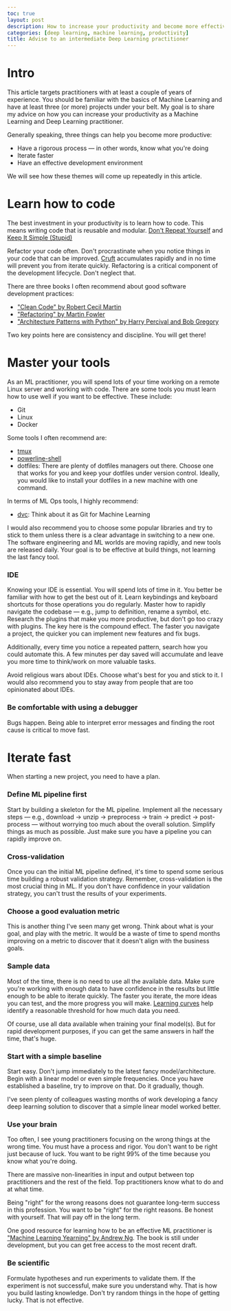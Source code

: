 ```yaml
---
toc: true
layout: post
description: How to increase your productivity and become more effective
categories: [deep learning, machine learning, productivity]
title: Advise to an intermediate Deep Learning practitioner
---
```


# Intro

This article targets practitioners with at least a couple of years of experience. You should be familiar with the basics of Machine Learning and have at least three (or more) projects under your belt. My goal is to share my advice on how you can increase your productivity as a Machine Learning and Deep Learning practitioner.

Generally speaking, three things can help you become more productive:
* Have a rigorous process ― in other words, know what you're doing
* Iterate faster
* Have an effective development environment

We will see how these themes will come up repeatedly in this article. 

# Learn how to code 

The best investment in your productivity is to learn how to code. This means writing code that is reusable and modular. [Don't Repeat Yourself](https://en.wikipedia.org/wiki/Don%27t_repeat_yourself) and [Keep It Simple (Stupid)](https://en.wikipedia.org/wiki/KISS_principle)

Refactor your code often. Don't procrastinate when you notice things in your code that can be improved. [Cruft](https://martinfowler.com/bliki/TechnicalDebt.html) accumulates rapidly and in no time will prevent you from iterate quickly. Refactoring is a critical component of the development lifecycle. Don't neglect that.

There are three books I often recommend about good software development practices:
* ["Clean Code" by Robert Cecil Martin](https://www.amazon.com/Clean-Code-Handbook-Software-Craftsmanship/dp/0132350882)
* ["Refactoring" by Martin Fowler](https://martinfowler.com/books/refactoring.html)
* ["Architecture Patterns with Python" by Harry Percival and Bob Gregory](https://www.cosmicpython.com/)

Two key points here are consistency and discipline. You will get there!

# Master your tools

As an ML practitioner, you will spend lots of your time working on a remote Linux server and working with code. There are some tools you must learn how to use well if you want to be effective. These include:
* Git
* Linux
* Docker

Some tools I often recommend are:
* [tmux](https://github.com/tmux/tmux)
* [powerline-shell](https://github.com/b-ryan/powerline-shell)
* dotfiles: There are plenty of dotfiles managers out there. Choose one that works for you and keep your dotfiles under version control. Ideally, you would like to install your dotfiles in a new machine with one command. 

In terms of ML Ops tools, I highly recommend:
* [dvc](https://github.com/iterative/dvc): Think about it as Git for Machine Learning

I would also recommend you to choose some popular libraries and try to stick to them unless there is a clear advantage in switching to a new one. The software engineering and ML worlds are moving rapidly, and new tools are released daily. Your goal is to be effective at build things, not learning the last fancy tool.

### IDE

Knowing your IDE is essential. You will spend lots of time in it. You better be familiar with how to get the best out of it. Learn keybindings and keyboard shortcuts for those operations you do regularly. Master how to rapidly navigate the codebase ― e.g., jump to definition, rename a symbol, etc. Research the plugins that make you more productive, but don't go too crazy with plugins. The key here is the compound effect. The faster you navigate a project, the quicker you can implement new features and fix bugs. 

Additionally, every time you notice a repeated pattern, search how you could automate this. A few minutes per day saved will accumulate and leave you more time to think/work on more valuable tasks.

Avoid religious wars about IDEs. Choose what's best for you and stick to it. I would also recommend you to stay away from people that are too opinionated about IDEs.

### Be comfortable with using a debugger

Bugs happen. Being able to interpret error messages and finding the root cause is critical to move fast.

# Iterate fast

When starting a new project, you need to have a plan.

### Define ML pipeline first

Start by building a skeleton for the ML pipeline. Implement all the necessary steps ― e.g., download -> unzip -> preprocess -> train -> predict -> post-process ― without worrying too much about the overall solution. Simplify things as much as possible. Just make sure you have a pipeline you can rapidly improve on.

### Cross-validation

Once you can the initial ML pipeline defined, it's time to spend some serious time building a robust validation strategy. Remember, cross-validation is the most crucial thing in ML. If you don't have confidence in your validation strategy, you can't trust the results of your experiments.

### Choose a good evaluation metric

This is another thing I've seen many get wrong. Think about what is your goal, and play with the metric. It would be a waste of time to spend months improving on a metric to discover that it doesn't align with the business goals.

### Sample data

Most of the time, there is no need to use all the available data. Make sure you're working with enough data to have confidence in the results but little enough to be able to iterate quickly. The faster you iterate, the more ideas you can test, and the more progress you will make. [Learning curves](https://scikit-learn.org/stable/modules/learning_curve.html#learning-curve) help identify a reasonable threshold for how much data you need.

Of course, use all data available when training your final model(s). But for rapid development purposes, if you can get the same answers in half the time, that's huge.

### Start with a simple baseline

Start easy. Don't jump immediately to the latest fancy model/architecture. Begin with a linear model or even simple frequencies. Once you have established a baseline, try to improve on that. Do it gradually, though.

I've seen plenty of colleagues wasting months of work developing a fancy deep learning solution to discover that a simple linear model worked better.

### Use your brain

Too often, I see young practitioners focusing on the wrong things at the wrong time. You must have a process and rigor. You don't want to be right just because of luck. You want to be right 99% of the time because you know what you're doing. 

There are massive non-linearities in input and output between top practitioners and the rest of the field. Top practitioners know what to do and at what time.

Being "right" for the wrong reasons does not guarantee long-term success in this profession. You want to be "right" for the right reasons. Be honest with yourself. That will pay off in the long term. 

One good resource for learning how to be an effective ML practitioner is ["Machine Learning Yearning" by Andrew Ng](https://www.deeplearning.ai/programs/). The book is still under development, but you can get free access to the most recent draft.

### Be scientific

Formulate hypotheses and run experiments to validate them. If the experiment is not successful, make sure you understand why. That is how you build lasting knowledge. Don't try random things in the hope of getting lucky. That is not effective.